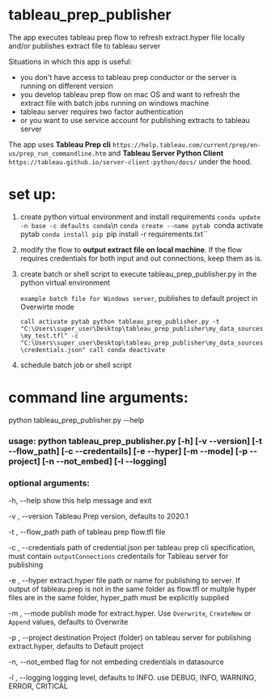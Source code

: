 # tableau_prep_publisher
The app executes tableau prep flow to refresh extract.hyper file locally and/or publishes extract file to tableau server

Situations in which this app is useful:
  - you don't have access to tableau prep conductor or the server is running on different version
  - you develop tableau prep flow on mac OS and want to refresh the extract file with batch jobs running on windows machine
  - tableau server requires two factor authentication
  - or you want to use service account for publishing extracts to tableau server
  
The app uses <b>Tableau Prep cli</b> ``https://help.tableau.com/current/prep/en-us/prep_run_commandline.htm`` and <b>Tableau Server Python Client</b> ``https://tableau.github.io/server-client-python/docs/`` under the hood.

# set up:
1) create python virtual environment and install requirements
   ``conda update -n base -c defaults conda``\n
   ``conda create --name pytab
   ``conda activate pytab
   ``conda install pip
   ``pip install -r requirements.txt``

2) modify the flow to <b>output extract file on local machine</b>. If the flow requires credentials for both input and out connections, keep them as is.

3) create batch or shell script to execute tableau_prep_publisher.py in the python virtual environment

    ``example batch file for Windows server``, publishes to default project in Overwirte mode
  
    `` call activate pytab
    python tableau_prep_publisher.py -t "C:\Users\super_user\Desktop\tableau_prep_publisher\my_data_sources\my_test.tfl" -c "C:\Users\super_user\Desktop\tableau_prep_publisher\my_data_sources\credentials.json"
    call conda deactivate ``

4) schedule batch job or shell script

# command line arguments:
python tableau_prep_publisher.py --help

### usage: python tableau_prep_publisher.py [-h] [-v --version] [-t --flow_path] [-c --credentails] [-e --hyper] [-m --mode] [-p --project] [-n --not_embed] [-l --logging]

### optional arguments:
  -h, --help           show this help message and exit
  
  -v , --version       Tableau Prep version, defaults to 2020.1
  
  -t , --flow_path     path of tableau prep flow.tfl file
  
  -c , --credentials   path of credential.json per tableau prep cli specification, must contain `outputConnections`                                  credentails for Tableau server for publishing
  
  -e , --hyper         extract.hyper file path or name for publishing to server. If output of tableau.prep is not in the same
                       folder as flow.tfl or multple hyper files are in the same folder, hyper_path must be explicitly                                supplied
                       
  -m , --mode          publish mode for extract.hyper. Use ``Overwrite``, ``CreateNew`` or ``Append`` values, defaults to
                       Overwrite
                       
  -p , --project       destination Project (folder) on tableau server for publishing extract.hyper, defaults to Default                              project
  
  -n, --not_embed      flag for not embeding credentials in datasource
  
  -l , --logging       logging level, defaults to INFO. use DEBUG, INFO, WARNING, ERROR, CRITICAL
